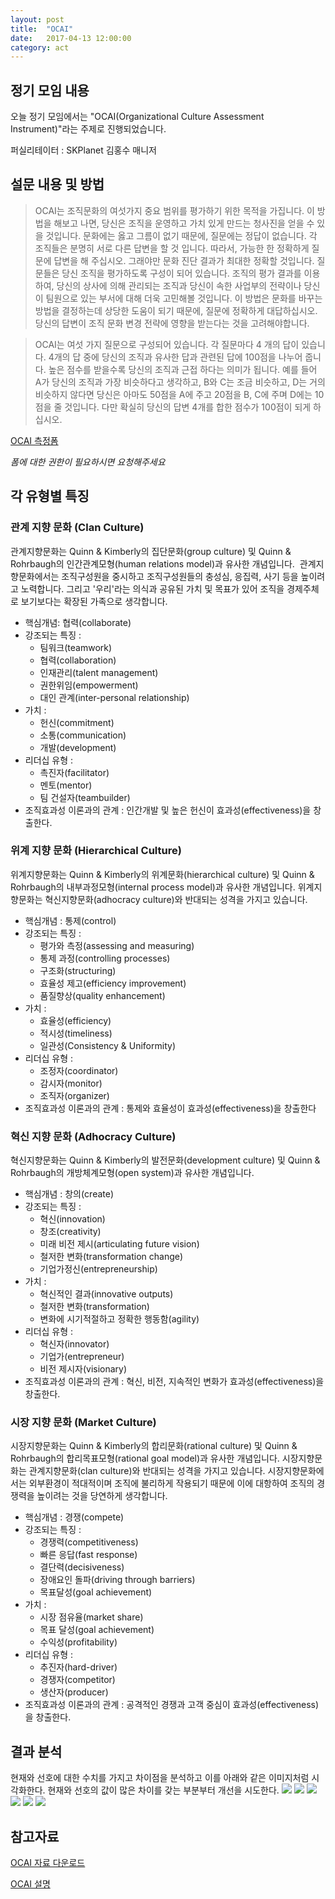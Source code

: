 ```yaml
---
layout: post
title:  "OCAI"
date:   2017-04-13 12:00:00
category: act
---
```


## 정기 모임 내용
오늘 정기 모임에서는 "OCAI(Organizational Culture Assessment Instrument)"라는 주제로 진행되었습니다.

퍼실리테이터 : SKPlanet 김홍수 매니저


## 설문 내용 및 방법
> OCAI는 조직문화의 여섯가지 중요 범위를 평가하기 위한 목적을 가집니다. 
> 이 방법을 해보고 나면, 당신은 조직을 운영하고 가치 있게 만드는 청사진을 얻을 수 있을 것입니다. 
> 문화에는 옳고 그름이 없기 때문에, 질문에는 정답이 없습니다. 각 조직들은 분명히 서로 다른 답변을 할 것 입니다. 
> 따라서, 가능한 한 정확하게 질문에 답변을 해 주십시오. 그래야만 문화 진단 결과가 최대한 정확할 것입니다.
> 질문들은 당신 조직을 평가하도록 구성이 되어 있습니다. 
> 조직의 평가 결과를 이용하여, 당신의 상사에 의해 관리되는 조직과 당신이 속한 사업부의 전략이나 
> 당신이 팀원으로 있는 부서에 대해 더욱 고민해볼 것입니다. 
> 이 방법은 문화를 바꾸는 방법을 결정하는데 상당한 도움이 되기 때문에, 질문에 정확하게 대답하십시오. 
> 당신의 답변이 조직 문화 변경 전략에 영향을 받는다는 것을 고려해야합니다.

> OCAI는 여섯 가지 질문으로 구성되어 있습니다. 
> 각 질문마다 4 개의 답이 있습니다. 4개의 답 중에 당신의 조직과 유사한 답과 관련된 답에 100점을 나누어 줍니다. 
> 높은 점수를 받을수록 당신의 조직과 근접 하다는 의미가 됩니다. 
> 예를 들어 A가 당신의 조직과 가장 비슷하다고 생각하고, B와 C는 조금 비슷하고, D는 거의 비슷하지 않다면 
> 당신은 아마도 50점을 A에 주고 20점을 B, C에 주며 D에는 10점을 줄 것입니다. 
> 다만 확실히 당신의 답변 4개를 합한 점수가 100점이 되게 하십시오.

[OCAI 측정폼](https://docs.google.com/forms/d/e/1FAIpQLSchfcdhP3f_QGrKQi2PTCGKSwERKJAmqoeZ5o0LMU0m0bMRyQ/viewform)

*폼에 대한 권한이 필요하시면 요청해주세요*

## 각 유형별 특징

### 관계 지향 문화 (Clan Culture)
관계지향문화는 Quinn & Kimberly의 집단문화(group culture) 및 Quinn & Rohrbaugh의 인간관계모형(human relations model)과 유사한 개념입니다. 
관계지향문화에서는 조직구성원을 중시하고 조직구성원들의 충성심, 응집력, 사기 등을 높이려고 노력합니다. 그리고 '우리'라는 의식과 공유된 가치 및 목표가 있어 조직을 경제주체로 보기보다는 확장된 가족으로 생각합니다.
 
* 핵심개념: 협력(collaborate)
* 강조되는 특징 :
  * 팀워크(teamwork)
  * 협력(collaboration)
  * 인재관리(talent management)
  * 권한위임(empowerment)
  * 대인 관계(inter-personal relationship) 
* 가치 :
  * 헌신(commitment)
  * 소통(communication)
  * 개발(development) 
* 리더십 유형 :
  * 촉진자(facilitator)
  * 멘토(mentor)
  * 팀 건설자(teambuilder) 
* 조직효과성 이론과의 관계 : 인간개발 및 높은 헌신이 효과성(effectiveness)을 창출한다.

### 위계 지향 문화 (Hierarchical Culture)
위계지향문화는 Quinn & Kimberly의 위계문화(hierarchical culture) 및 Quinn & Rohrbaugh의 내부과정모형(internal process model)과 유사한 개념입니다.
위계지향문화는 혁신지향문화(adhocracy culture)와 반대되는 성격을 가지고 있습니다.
 
* 핵심개념 : 통제(control)
* 강조되는 특징 :
  * 평가와 측정(assessing and measuring)
  * 통제 과정(controlling processes)
  * 구조화(structuring)
  * 효율성 제고(efficiency improvement)
  * 품질향상(quality enhancement)
* 가치 :
  * 효율성(efficiency)
  * 적시성(timeliness)
  * 일관성(Consistency & Uniformity)
* 리더십 유형 :
  * 조정자(coordinator)
  * 감시자(monitor)
  * 조직자(organizer)
* 조직효과성 이론과의 관계 : 통제와 효율성이 효과성(effectiveness)을 창출한다

### 혁신 지향 문화 (Adhocracy Culture)
혁신지향문화는 Quinn & Kimberly의 발전문화(development culture) 및 Quinn & Rohrbaugh의 개방체계모형(open system)과 유사한 개념입니다.
 
* 핵심개념 : 창의(create)
* 강조되는 특징 :
  * 혁신(innovation)
  * 창조(creativity)
  * 미래 비전 제시(articulating future vision)
  * 철저한 변화(transformation change)
  * 기업가정신(entrepreneurship)
* 가치 :
  * 혁신적인 결과(innovative outputs)
  * 철저한 변화(transformation)
  * 변화에 시기적절하고 정확한 행동함(agility)
* 리더십 유형 :
  * 혁신자(innovator)
  * 기업가(entrepreneur)
  * 비전 제시자(visionary)
* 조직효과성 이론과의 관계 : 혁신, 비전, 지속적인 변화가 효과성(effectiveness)을 창출한다.

### 시장 지향 문화 (Market Culture)
시장지향문화는 Quinn & Kimberly의 합리문화(rational culture) 및 Quinn & Rohrbaugh의 합리목표모형(rational goal model)과 유사한 개념입니다. 
시장지향문화는 관계지향문화(clan culture)와 반대되는 성격을 가지고 있습니다. 시장지향문화에서는 외부환경이 적대적이며 조직에 불리하게 작용되기 때문에 이에 대항하여 조직의 경쟁력을 높이려는 것을 당연하게 생각합니다.
 
* 핵심개념 : 경쟁(compete)
* 강조되는 특징 :
  * 경쟁력(competitiveness)
  * 빠른 응답(fast response)
  * 결단력(decisiveness)
  * 장애요인 돌파(driving through barriers)
  * 목표달성(goal achievement)
* 가치 :
  * 시장 점유율(market share)
  * 목표 달성(goal achievement)
  * 수익성(profitability)
* 리더십 유형 :
  * 추진자(hard-driver)
  * 경쟁자(competitor)
  * 생산자(producer)
* 조직효과성 이론과의 관계 : 공격적인 경쟁과 고객 중심이 효과성(effectiveness)을 창출한다.



## 결과 분석
현재와 선호에 대한 수치를 가지고 차이점을 분석하고 이를 아래와 같은 이미지처럼 시각화한다.
현재와 선호의 값이 많은 차이를 갖는 부분부터 개선을 시도한다.
<img src="/images/act/ocai_result_team_1.png"/>
<img src="/images/act/ocai_result_team_2.png"/>
<img src="/images/act/ocai_result_team_3.png"/>
<img src="/images/act/ocai_result_team_4.png"/>
<img src="/images/act/ocai_result_team_5.png"/>
<img src="/images/act/ocai_result_team_6.png"/>


## 참고자료
[OCAI 자료 다운로드](http://my.ilstu.edu/~llipper/com435/survey_ocai_culture.pdf)

[OCAI 설명](http://m.blog.naver.com/76rainmaker/220622321617)
